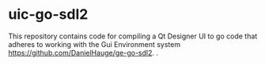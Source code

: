 # uic-go-sdl2
This repository contains code for compiling a Qt Designer UI to go code that adheres to working with the Gui Environment system https://github.com/DanielHauge/ge-go-sdl2.
.
